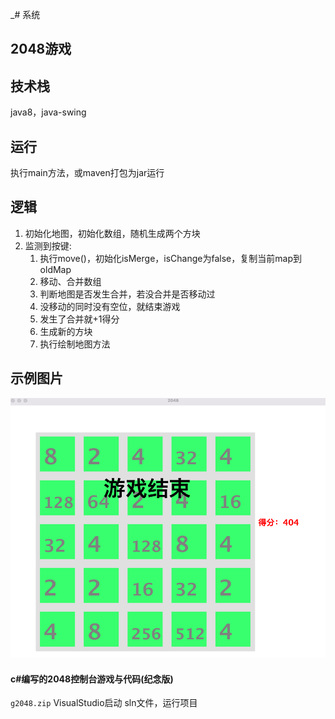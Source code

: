_# 系统

## 2048游戏


## 技术栈
java8，java-swing

## 运行
执行main方法，或maven打包为jar运行

## 逻辑
1. 初始化地图，初始化数组，随机生成两个方块
2. 监测到按键: 
   1. 执行move()，初始化isMerge，isChange为false，复制当前map到oldMap
   2. 移动、合并数组
   3. 判断地图是否发生合并，若没合并是否移动过
   4. 没移动的同时没有空位，就结束游戏
   5. 发生了合并就+1得分
   6. 生成新的方块
   7. 执行绘制地图方法

## 示例图片
![](img/img_1.png)



#### c#编写的2048控制台游戏与代码(纪念版)
`g2048.zip`
VisualStudio启动 sln文件，运行项目